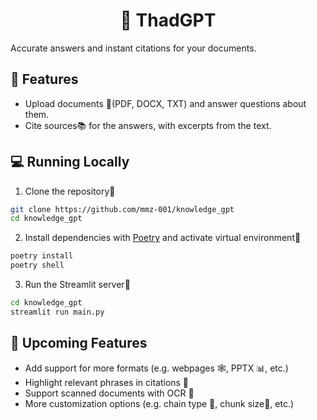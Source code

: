 <h1 align="center">
🧠 ThadGPT
</h1>

Accurate answers and instant citations for your documents.

## 🔧 Features

- Upload documents 📁(PDF, DOCX, TXT) and answer questions about them.
- Cite sources📚 for the answers, with excerpts from the text.

## 💻 Running Locally

1. Clone the repository📂

```bash
git clone https://github.com/mmz-001/knowledge_gpt
cd knowledge_gpt
```

2. Install dependencies with [Poetry](https://python-poetry.org/) and activate virtual environment🔨

```bash
poetry install
poetry shell
```

3. Run the Streamlit server🚀

```bash
cd knowledge_gpt
streamlit run main.py
```

## 🚀 Upcoming Features

- Add support for more formats (e.g. webpages 🕸️, PPTX 📊, etc.)
- Highlight relevant phrases in citations 🔦
- Support scanned documents with OCR 📝
- More customization options (e.g. chain type 🔗, chunk size📏, etc.)
